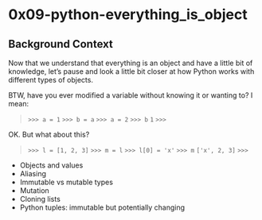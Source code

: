 # 0x09-python-everything_is_object

## Background Context

Now that we understand that everything is an object and have a little bit of knowledge, let’s pause and look a little bit closer at how Python works with different types of objects.

BTW, have you ever modified a variable without knowing it or wanting to? I mean:

> `>>> a = 1`
> `>>> b = a`
> `>>> a = 2`
> `>>> b`
> `1`
> `>>>`

OK. But what about this?

> `>>> l = [1, 2, 3]`
> `>>> m = l`
> `>>> l[0] = 'x'`
> `>>> m`
> `['x', 2, 3]`
> `>>>`

- Objects and values
- Aliasing
- Immutable vs mutable types
- Mutation
- Cloning lists
- Python tuples: immutable but potentially changing
